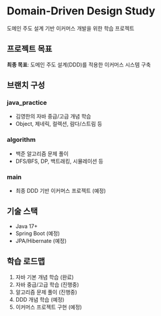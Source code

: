 # Domain-Driven Design Study

도메인 주도 설계 기반 이커머스 개발을 위한 학습 프로젝트

## 프로젝트 목표

**최종 목표**: 도메인 주도 설계(DDD)를 적용한 이커머스 시스템 구축

## 브랜치 구성

### java_practice
- 김영한의 자바 중급/고급 개념 학습
- Object, 제네릭, 컬렉션, 람다/스트림 등

### algorithm  
- 백준 알고리즘 문제 풀이
- DFS/BFS, DP, 백트래킹, 시뮬레이션 등

### main
- 최종 DDD 기반 이커머스 프로젝트 (예정)

## 기술 스택

- Java 17+
- Spring Boot (예정)
- JPA/Hibernate (예정)

## 학습 로드맵

1. 자바 기본 개념 학습 (완료)
2. 자바 중급/고급 학습 (진행중)
3. 알고리즘 문제 풀이 (진행중)
4. DDD 개념 학습 (예정)
5. 이커머스 프로젝트 구현 (예정)
